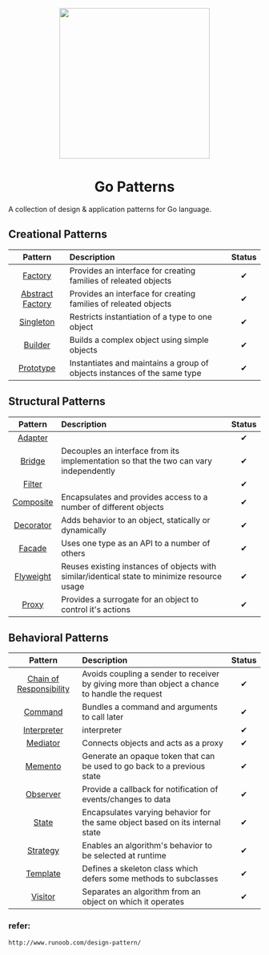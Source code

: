 <p align="center">
  <img src="https://helight.info/wp-content/uploads/2018/03/timg-267x300.jpg" height="300">
  <h1 align="center">
    Go Patterns
    <br>
  </h1>
</p>

A collection of design & application patterns for Go language.

## Creational Patterns

| Pattern | Description | Status |
|:-------:|:----------- |:------:|
| [Factory](https://github.com/helight/go-patterns/tree/master/src/creational/01_factory/)|Provides an interface for creating families of releated objects | ✔ |
| [Abstract Factory](https://github.com/helight/go-patterns/tree/master/src/creational/02_abstractfactory/) | Provides an interface for creating families of releated objects | ✔ |
| [Singleton](https://github.com/helight/go-patterns/tree/master/src/creational/03_singleton) | Restricts instantiation of a type to one object | ✔ |
| [Builder](https://github.com/helight/go-patterns/tree/master/src/creational/04_builder/) | Builds a complex object using simple objects | ✔ |
| [Prototype](https://github.com/helight/go-patterns/tree/master/src/creational/05_prototype) | Instantiates and maintains a group of objects instances of the same type | ✔ |


## Structural Patterns

| Pattern | Description | Status |
|:-------:|:----------- |:------:|
| [Adapter](https://github.com/helight/go-patterns/tree/master/src/structural/06_adapter) |  | ✔ |
| [Bridge](https://github.com/helight/go-patterns/tree/master/src/structural/07_bridge) | Decouples an interface from its implementation so that the two can vary independently | ✔ |
| [Filter](https://github.com/helight/go-patterns/tree/master/src/structural/08_filter) |  | ✔ |
| [Composite](https://github.com/helight/go-patterns/tree/master/src/structural/09_composite) | Encapsulates and provides access to a number of different objects | ✔ |
| [Decorator](https://github.com/helight/go-patterns/tree/master/src/structural/10_decorator) | Adds behavior to an object, statically or dynamically | ✔ |
| [Facade](https://github.com/helight/go-patterns/tree/master/src/structural/11_facade) | Uses one type as an API to a number of others | ✔ |
| [Flyweight](https://github.com/helight/go-patterns/tree/master/src/structural/12_flyweight) | Reuses existing instances of objects with similar/identical state to minimize resource usage | ✔ |
| [Proxy](https://github.com/helight/go-patterns/tree/master/src/structural/13_proxy) | Provides a surrogate for an object to control it's actions | ✔ |

## Behavioral Patterns

| Pattern | Description | Status |
|:-------:|:----------- |:------:|
| [Chain of Responsibility](https://github.com/helight/go-patterns/tree/master/src/behavioral/14_chain) | Avoids coupling a sender to receiver by giving more than object a chance to handle the request | ✔ |
| [Command](https://github.com/helight/go-patterns/tree/master/src/behavioral/15_command) | Bundles a command and arguments to call later | ✔ |
| [Interpreter](https://github.com/helight/go-patterns/tree/master/src/behavioral/16_interpreter) | interpreter | ✔ |
| [Mediator](https://github.com/helight/go-patterns/tree/master/src/behavioral/17_mediator) | Connects objects and acts as a proxy | ✔ |
| [Memento](https://github.com/helight/go-patterns/tree/master/src/behavioral/18_memento) | Generate an opaque token that can be used to go back to a previous state | ✔ |
| [Observer](https://github.com/helight/go-patterns/tree/master/src/behavioral/19_observer) | Provide a callback for notification of events/changes to data | ✔ |
| [State](https://github.com/helight/go-patterns/tree/master/src/behavioral/20_state) | Encapsulates varying behavior for the same object based on its internal state | ✔ |
| [Strategy](https://github.com/helight/go-patterns/tree/master/src/behavioral/21_strategy) | Enables an algorithm's behavior to be selected at runtime | ✔ |
| [Template](https://github.com/helight/go-patterns/tree/master/src/behavioral/22_template) | Defines a skeleton class which defers some methods to subclasses | ✔ |
| [Visitor](https://github.com/helight/go-patterns/tree/master/src/behavioral/23_visitor) | Separates an algorithm from an object on which it operates | ✔ |

### refer:
	http://www.runoob.com/design-pattern/
